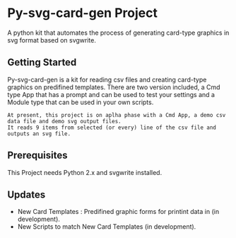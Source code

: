 # Py-svg-card-gen Project
A python kit that automates the process of generating card-type graphics in svg format based on svgwrite.

## Getting Started
Py-svg-card-gen is a kit for reading csv files and creating card-type graphics on predifined templates. There are two version included, a Cmd type App that has a prompt and can be used to test your settings and a Module type that can be used in your own scripts.

```
At present, this project is on aplha phase with a Cmd App, a demo csv data file and demo svg output files. 
It reads 9 items from selected (or every) line of the csv file and outputs an svg file.
```
## Prerequisites
This Project needs Python 2.x and svgwrite installed.


## Updates
* New Card Templates : Predifined graphic forms for printint data in (in development).
* New Scripts to match New Card Templates (in development).
